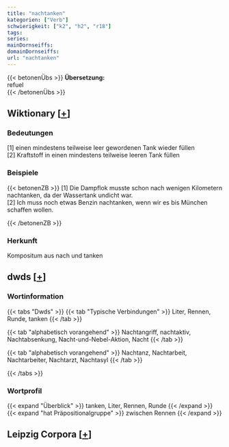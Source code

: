 ```yaml
---
title: "nachtanken"
kategorien: ["Verb"]
schwierigkeit: ["k2", "h2", "r18"]
tags:
series:
mainDornseiffs:
domainDornseiffs:
url: "nachtanken"
---
```


{{< betonenÜbs >}}
**Übersetzung:**  
refuel  
{{< /betonenÜbs >}}

## Wiktionary [[+](https://de.wiktionary.org/wiki/nachtanken)]

### Bedeutungen
[1] einen mindestens teilweise leer gewordenen Tank wieder füllen  
[2] Kraftstoff in einen mindestens teilweise leeren Tank füllen  

### Beispiele
{{< betonenZB >}}
[1] Die Dampflok musste schon nach wenigen Kilometern nachtanken, da der Wassertank undicht war.  
[2] Ich muss noch etwas Benzin nachtanken, wenn wir es bis München schaffen wollen.  

{{< /betonenZB >}}
### Herkunft
Kompositum aus nach und tanken  



## dwds [[+](https://www.dwds.de/wb/nachtanken)]

### Wortinformation
{{< tabs "Dwds" >}}
{{< tab "Typische Verbindungen" >}}
Liter, Rennen, Runde, tanken
{{< /tab >}}

{{< tab "alphabetisch vorangehend" >}}
Nachtangriff, nachtaktiv, Nachtabsenkung, Nacht-und-Nebel-Aktion, Nacht
{{< /tab >}}

{{< tab "alphabetisch vorangehend" >}}
Nachtanz, Nachtarbeit, Nachtarbeiter, Nachtarzt, Nachtasyl
{{< /tab >}}

{{< /tabs >}}

### Wortprofil
{{< expand "Überblick" >}} tanken, Liter, Rennen, Runde {{< /expand >}}
{{< expand "hat Präpositionalgruppe" >}} zwischen Rennen {{< /expand >}}

## Leipzig Corpora [[+](https://corpora.uni-leipzig.de/en/res?word=nachtanken&corpusId=deu_newscrawl-public_2018)]

